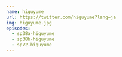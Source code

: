 ```yaml
---
name: higuyume
url: https://twitter.com/higuyume?lang=ja
img: higuyume.jpg
episodes:
  - sp38a-higuyume
  - sp38b-higuyume
  - sp72-higuyume
---
```

